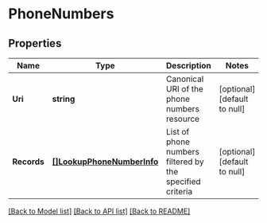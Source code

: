 # PhoneNumbers

## Properties
Name | Type | Description | Notes
------------ | ------------- | ------------- | -------------
**Uri** | **string** | Canonical URI of the phone numbers resource | [optional] [default to null]
**Records** | [**[]LookupPhoneNumberInfo**](LookupPhoneNumberInfo.md) | List of phone numbers filtered by the specified criteria | [optional] [default to null]

[[Back to Model list]](../README.md#documentation-for-models) [[Back to API list]](../README.md#documentation-for-api-endpoints) [[Back to README]](../README.md)


